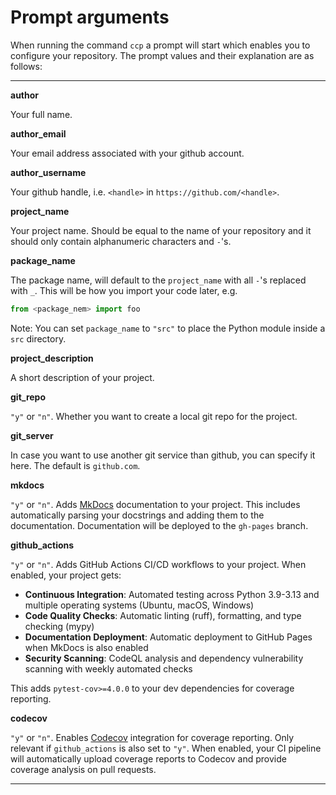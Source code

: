 # Prompt arguments

When running the command `ccp` a prompt will start which enables you to configure your repository. The prompt values and their explanation are as follows:

---

**author**

Your full name.

**author_email**

Your email address associated with your github account.

**author_username**

Your github handle, i.e. `<handle>` in `https://github.com/<handle>`.

**project_name**

Your project name. Should be equal to the name of your repository
and it should only contain alphanumeric characters and `-`'s.

**package_name**

The package name, will default to the `project_name` with all `-`'s
replaced with `_`. This will be how you import your code later, e.g.

```python
from <package_nem> import foo
```

Note: You can set `package_name` to `"src"` to place the Python module inside a `src` directory.

**project_description**

A short description of your project.

**git_repo**

`"y"` or `"n"`. Whether you want to create a local git repo for the project.

**git_server**

In case you want to use another git service than github, you can specify it here. The default is `github.com`.

**mkdocs**

`"y"` or `"n"`. Adds [MkDocs](https://www.mkdocs.org/)
documentation to your project. This includes automatically parsing your docstrings and adding them to the documentation. Documentation will be deployed to the `gh-pages` branch.

**github_actions**

`"y"` or `"n"`. Adds GitHub Actions CI/CD workflows to your project. When enabled, your project gets:

- **Continuous Integration**: Automated testing across Python 3.9-3.13 and multiple operating systems (Ubuntu, macOS, Windows)
- **Code Quality Checks**: Automatic linting (ruff), formatting, and type checking (mypy)
- **Documentation Deployment**: Automatic deployment to GitHub Pages when MkDocs is also enabled
- **Security Scanning**: CodeQL analysis and dependency vulnerability scanning with weekly automated checks

This adds `pytest-cov>=4.0.0` to your dev dependencies for coverage reporting.

**codecov**

`"y"` or `"n"`. Enables [Codecov](https://codecov.io/) integration for coverage reporting. Only relevant if `github_actions` is also set to `"y"`. When enabled, your CI pipeline will automatically upload coverage reports to Codecov and provide coverage analysis on pull requests.

---

